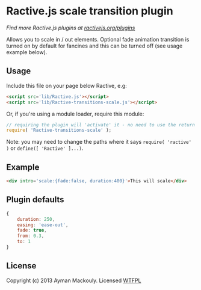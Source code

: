 Ractive.js scale transition plugin
=================================

*Find more Ractive.js plugins at [ractivejs.org/plugins](http://ractivejs.org/plugins)*

Allows you to scale in / out elements. Optional fade animation transition is turned on by default for fancines and this can be turned off (see usage example below).

Usage
-----

Include this file on your page below Ractive, e.g:

```html
<script src='lib/Ractive.js'></script>
<script src='lib/Ractive-transitions-scale.js'></script>
```

Or, if you're using a module loader, require this module:

```js
// requiring the plugin will 'activate' it - no need to use the return value
require( 'Ractive-transitions-scale' );
```
Note: you may need to change the paths where it says `require( 'ractive' )` or `define([ 'Ractive' ]...)`.

Example
-----
```html
<div intro='scale:{fade:false, duration:400}'>This will scale</div>
```

Plugin defaults
-----
```js
{
	duration: 250,
	easing: 'ease-out',
	fade: true,
	from: 0.3,
	to: 1
}
```




License
-------

Copyright (c) 2013 Ayman Mackouly. Licensed <a href="http://www.wtfpl.net/">WTFPL</a>
